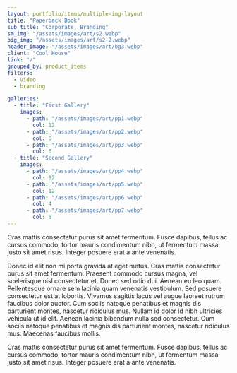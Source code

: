 ```yaml
---
layout: portfolio/items/multiple-img-layout
title: "Paperback Book"
sub_title: "Corporate, Branding"
sm_img: "/assets/images/art/s2.webp"
big_img: "/assets/images/art/s2-2.webp"
header_image: "/assets/images/art/bg3.webp"
client: "Cool House"
link: "/"
grouped_by: product_items
filters:
  - video
  - branding

galleries:
  - title: "First Gallery"
    images:
      - path: "/assets/images/art/pp1.webp"
        col: 12
      - path: "/assets/images/art/pp2.webp"
        col: 6
      - path: "/assets/images/art/pp3.webp"
        col: 6
  - title: "Second Gallery"
    images:
      - path: "/assets/images/art/pp4.webp"
        col: 12
      - path: "/assets/images/art/pp5.webp"
        col: 12
      - path: "/assets/images/art/pp6.webp"
        col: 4
      - path: "/assets/images/art/pp7.webp"
        col: 8
---
```


<p class="lead">Cras mattis consectetur purus sit amet fermentum. Fusce dapibus, tellus ac cursus commodo, tortor mauris condimentum nibh, ut fermentum massa justo sit amet risus. Integer posuere erat a ante venenatis.</p>

Donec id elit non mi porta gravida at eget metus. Cras mattis consectetur purus sit amet fermentum. Praesent commodo cursus magna, vel scelerisque nisl consectetur et. Donec sed odio dui. Aenean eu leo quam. Pellentesque ornare sem lacinia quam venenatis vestibulum. Sed posuere consectetur est at lobortis. Vivamus sagittis lacus vel augue laoreet rutrum faucibus dolor auctor. Cum sociis natoque penatibus et magnis dis parturient montes, nascetur ridiculus mus. Nullam id dolor id nibh ultricies vehicula ut id elit. Aenean lacinia bibendum nulla sed consectetur. Cum sociis natoque penatibus et magnis dis parturient montes, nascetur ridiculus mus. Maecenas faucibus mollis.

<!-- gallery -->

<p class="lead">Cras mattis consectetur purus sit amet fermentum. Fusce dapibus, tellus ac cursus commodo, tortor mauris condimentum nibh, ut fermentum massa justo sit amet risus. Integer posuere erat a ante venenatis.</p>

<!-- gallery -->